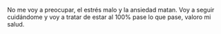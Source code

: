 No me voy a preocupar, el estrés malo y la ansiedad matan. Voy a seguir cuidándome y voy a tratar de estar al 100% pase lo que pase, valoro mi salud.
